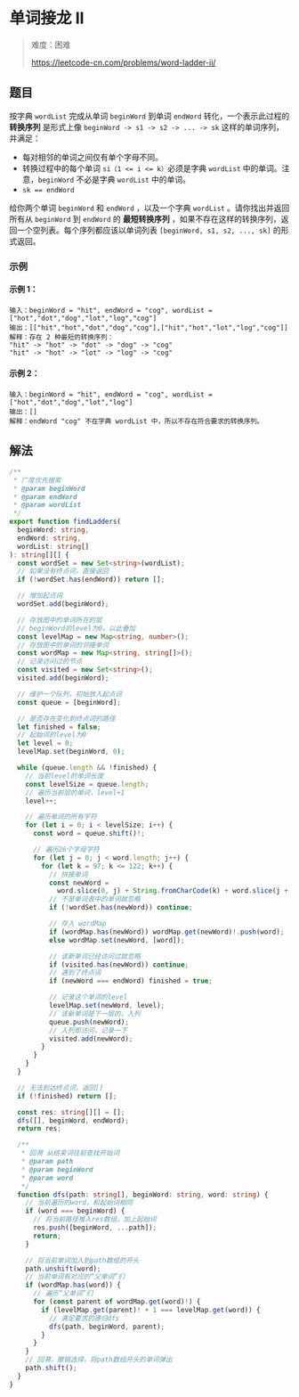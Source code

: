 # 单词接龙 II

> 难度：困难
>
> https://leetcode-cn.com/problems/word-ladder-ii/

## 题目

按字典 `wordList` 完成从单词 `beginWord` 到单词 `endWord` 转化，一个表示此过程的 **转换序列** 是形式上像 `beginWord -> s1 -> s2 -> ... -> sk`
这样的单词序列，并满足：

- 每对相邻的单词之间仅有单个字母不同。
- 转换过程中的每个单词 `si（1 <= i <= k）`必须是字典  `wordList` 中的单词。注意，`beginWord` 不必是字典 `wordList` 中的单词。
- `sk == endWord`

给你两个单词 `beginWord` 和 `endWord` ，以及一个字典 `wordList` 。请你找出并返回所有从 `beginWord` 到 `endWord` 的 **最短转换序列**
，如果不存在这样的转换序列，返回一个空列表。每个序列都应该以单词列表 `[beginWord, s1, s2, ..., sk]` 的形式返回。

### 示例

#### 示例 1：

```
输入：beginWord = "hit", endWord = "cog", wordList = ["hot","dot","dog","lot","log","cog"]
输出：[["hit","hot","dot","dog","cog"],["hit","hot","lot","log","cog"]]
解释：存在 2 种最短的转换序列：
"hit" -> "hot" -> "dot" -> "dog" -> "cog"
"hit" -> "hot" -> "lot" -> "log" -> "cog"
```

#### 示例 2：

```
输入：beginWord = "hit", endWord = "cog", wordList = ["hot","dot","dog","lot","log"]
输出：[]
解释：endWord "cog" 不在字典 wordList 中，所以不存在符合要求的转换序列。
```

## 解法

```typescript
/**
 * 广度优先搜索
 * @param beginWord
 * @param endWord
 * @param wordList
 */
export function findLadders(
  beginWord: string,
  endWord: string,
  wordList: string[]
): string[][] {
  const wordSet = new Set<string>(wordList);
  // 如果没有终点词，直接返回
  if (!wordSet.has(endWord)) return [];

  // 增加起点词
  wordSet.add(beginWord);

  // 存放图中的单词所在的层
  // beginWord的level为0，以此叠加
  const levelMap = new Map<string, number>();
  // 存放图中的单词的邻接单词
  const wordMap = new Map<string, string[]>();
  // 记录访问过的节点
  const visited = new Set<string>();
  visited.add(beginWord);

  // 维护一个队列，初始放入起点词
  const queue = [beginWord];

  // 是否存在变化到终点词的路径
  let finished = false;
  // 起始词的level为0
  let level = 0;
  levelMap.set(beginWord, 0);

  while (queue.length && !finished) {
    // 当前level的单词长度
    const levelSize = queue.length;
    // 遍历当前层的单词，level+1
    level++;

    // 遍历单词的所有字符
    for (let i = 0; i < levelSize; i++) {
      const word = queue.shift()!;

      // 遍历26个字母字符
      for (let j = 0; j < word.length; j++) {
        for (let k = 97; k <= 122; k++) {
          // 拼接单词
          const newWord =
            word.slice(0, j) + String.fromCharCode(k) + word.slice(j + 1);
          // 不是单词表中的单词就忽略
          if (!wordSet.has(newWord)) continue;

          // 存入 wordMap
          if (wordMap.has(newWord)) wordMap.get(newWord)!.push(word);
          else wordMap.set(newWord, [word]);

          // 该新单词已经访问过就忽略
          if (visited.has(newWord)) continue;
          // 遇到了终点词
          if (newWord === endWord) finished = true;

          // 记录这个单词的level
          levelMap.set(newWord, level);
          // 该新单词是下一层的，入列
          queue.push(newWord);
          // 入列即访问，记录一下
          visited.add(newWord);
        }
      }
    }
  }

  // 无法到达终点词，返回[]
  if (!finished) return [];

  const res: string[][] = [];
  dfs([], beginWord, endWord);
  return res;

  /**
   * 回溯 从结束词往前查找开始词
   * @param path
   * @param beginWord
   * @param word
   */
  function dfs(path: string[], beginWord: string, word: string) {
    // 当前遍历的word，和起始词相同
    if (word === beginWord) {
      // 将当前路径推入res数组，加上起始词
      res.push([beginWord, ...path]);
      return;
    }

    // 将当前单词加入到path数组的开头
    path.unshift(word);
    // 当前单词有对应的“父单词”们
    if (wordMap.has(word)) {
      // 遍历“父单词”们
      for (const parent of wordMap.get(word)!) {
        if (levelMap.get(parent)! + 1 === levelMap.get(word)) {
          // 满足要求的递归dfs
          dfs(path, beginWord, parent);
        }
      }
    }
    // 回溯，撤销选择，将path数组开头的单词弹出
    path.shift();
  }
}
```